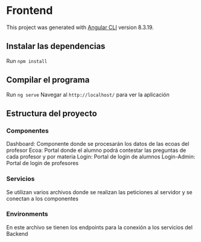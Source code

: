# Frontend

This project was generated with [Angular CLI](https://github.com/angular/angular-cli) version 8.3.19.

## Instalar las dependencias

Run `npm install`

## Compilar el programa

Run `ng serve`
Navegar al `http://localhost/` para ver la aplicación


## Estructura del proyecto

### Componentes

Dashboard: Componente donde se procesarán los datos de las ecoas del profesor 
Ecoa: Portal donde el alumno podrá contestar las preguntas de cada profesor y por materia
Login: Portal de login de alumnos
Login-Admin: Portal de login de profesores

### Servicios

Se utilizan varios archivos donde se realizan las peticiones al servidor y se conectan a los componentes

### Environments

En este archivo se tienen los endpoints para la conexión a los servicios del Backend




